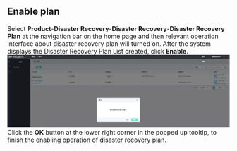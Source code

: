  ## Enable plan
 Select **Product**-**Disaster Recovery**-**Disaster Recovery**-**Disaster Recovery Plan** at the navigation bar on the home page and then relevant operation interface about disaster recovery plan will turned on.
 After the system displays the Disaster Recovery Plan List created, click **Enable**.
![创建实例](../../../../image/JD-Cloud-Mesh/start-plan.png)
Click the **OK** button at the lower right corner in the popped up tooltip, to finish the enabling operation of disaster recovery plan.
